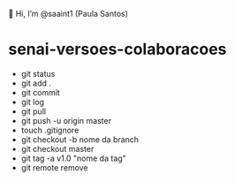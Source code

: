 👋 Hi, I’m @saaint1 (Paula Santos)
# senai-versoes-colaboracoes 
- git status 
- git add .
- git commit
- git log
- git pull
- git push -u origin master 
- touch .gitignore
- git checkout -b nome da branch
- git checkout master
- git tag -a v1.0 "nome da tag"
- git remote remove 


